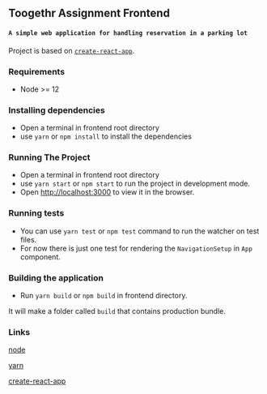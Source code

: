 ## Toogethr Assignment Frontend
#### ``A simple web application for handling reservation in a parking lot``


Project is based on [`create-react-app`](https://create-react-app.dev/).

### Requirements
* Node >= 12

### Installing dependencies
* Open a terminal in frontend root directory
* use `yarn` or `npm install` to install the dependencies

### Running The Project
* Open a terminal in frontend root directory
* use `yarn start` or `npm start` to run the project in development mode.
* Open [http://localhost:3000](http://localhost:3000) to view it in the browser.


### Running tests
* You can use `yarn test` or `npm test` command to run the watcher on test files.
* For now there is just one test for rendering the `NavigationSetup` in `App` component.


### Building the application
* Run `yarn build` or `npm build` in frontend directory.

It will make a folder called `build` that contains production bundle.

### Links
[node](https://nodejs.dev/)

[yarn](https://yarnpkg.com/)

[create-react-app](https://create-react-app.dev/)
